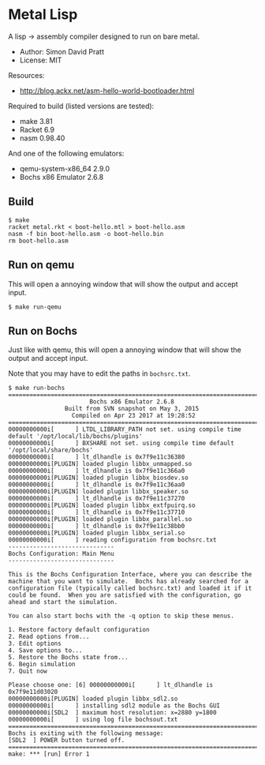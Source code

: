 Metal Lisp
==========

A lisp -> assembly compiler designed to run on bare metal.

* Author:  Simon David Pratt
* License: MIT

Resources:

* http://blog.ackx.net/asm-hello-world-bootloader.html

Required to build (listed versions are tested):

* make 3.81
* Racket 6.9
* nasm 0.98.40

And one of the following emulators:

* qemu-system-x86_64 2.9.0
* Bochs x86 Emulator 2.6.8

Build
-----

```
$ make
racket metal.rkt < boot-hello.mtl > boot-hello.asm
nasm -f bin boot-hello.asm -o boot-hello.bin
rm boot-hello.asm
```

Run on qemu
-----------

This will open a annoying window that will show the output and accept
input.

```
$ make run-qemu
```

Run on Bochs
------------

Just like with qemu, this will open a annoying window that will show
the output and accept input.

Note that you may have to edit the paths in `bochsrc.txt`.

```
$ make run-bochs
========================================================================
                       Bochs x86 Emulator 2.6.8
                Built from SVN snapshot on May 3, 2015
                  Compiled on Apr 23 2017 at 19:28:52
========================================================================
00000000000i[      ] LTDL_LIBRARY_PATH not set. using compile time default '/opt/local/lib/bochs/plugins'
00000000000i[      ] BXSHARE not set. using compile time default '/opt/local/share/bochs'
00000000000i[      ] lt_dlhandle is 0x7f9e11c36380
00000000000i[PLUGIN] loaded plugin libbx_unmapped.so
00000000000i[      ] lt_dlhandle is 0x7f9e11c366a0
00000000000i[PLUGIN] loaded plugin libbx_biosdev.so
00000000000i[      ] lt_dlhandle is 0x7f9e11c36aa0
00000000000i[PLUGIN] loaded plugin libbx_speaker.so
00000000000i[      ] lt_dlhandle is 0x7f9e11c37270
00000000000i[PLUGIN] loaded plugin libbx_extfpuirq.so
00000000000i[      ] lt_dlhandle is 0x7f9e11c37710
00000000000i[PLUGIN] loaded plugin libbx_parallel.so
00000000000i[      ] lt_dlhandle is 0x7f9e11c38bb0
00000000000i[PLUGIN] loaded plugin libbx_serial.so
00000000000i[      ] reading configuration from bochsrc.txt
------------------------------
Bochs Configuration: Main Menu
------------------------------

This is the Bochs Configuration Interface, where you can describe the
machine that you want to simulate.  Bochs has already searched for a
configuration file (typically called bochsrc.txt) and loaded it if it
could be found.  When you are satisfied with the configuration, go
ahead and start the simulation.

You can also start bochs with the -q option to skip these menus.

1. Restore factory default configuration
2. Read options from...
3. Edit options
4. Save options to...
5. Restore the Bochs state from...
6. Begin simulation
7. Quit now

Please choose one: [6] 00000000000i[      ] lt_dlhandle is 0x7f9e11d03020
00000000000i[PLUGIN] loaded plugin libbx_sdl2.so
00000000000i[      ] installing sdl2 module as the Bochs GUI
00000000000i[SDL2  ] maximum host resolution: x=2880 y=1800
00000000000i[      ] using log file bochsout.txt
========================================================================
Bochs is exiting with the following message:
[SDL2  ] POWER button turned off.
========================================================================
make: *** [run] Error 1
```
